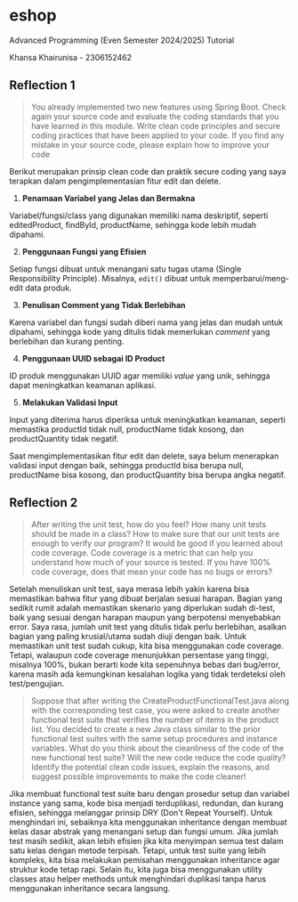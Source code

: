 # eshop

Advanced Programming (Even Semester 2024/2025) Tutorial

Khansa Khairunisa - 2306152462

## Reflection 1

>You already implemented two new features using Spring Boot. Check again your source code and evaluate the coding standards that you have learned in this module. Write clean code principles and secure coding practices that have been applied to your code.  If you find any mistake in your source code, please explain how to improve your code

Berikut merupakan prinsip clean code dan praktik secure coding yang saya terapkan dalam pengimplementasian fitur edit dan delete.

1. **Penamaan Variabel yang Jelas dan Bermakna**

Variabel/fungsi/class yang digunakan memiliki nama deskriptif, seperti editedProduct, findById, productName, sehingga kode lebih mudah dipahami.

2. **Penggunaan Fungsi yang Efisien**

Setiap fungsi dibuat untuk menangani satu tugas utama (Single Responsibility Principle). Misalnya, `edit()` dibuat untuk memperbarui/meng-edit data produk.

3. **Penulisan Comment yang Tidak Berlebihan**

Karena variabel dan fungsi sudah diberi nama yang jelas dan mudah untuk dipahami, sehingga kode yang ditulis tidak memerlukan *comment* yang berlebihan dan kurang penting.

4. **Penggunaan UUID sebagai ID Product**

ID produk menggunakan UUID agar memiliki *value* yang unik, sehingga dapat meningkatkan keamanan aplikasi.

5. **Melakukan Validasi Input**

Input yang diterima harus diperiksa untuk meningkatkan keamanan, seperti memastika productId tidak null, productName tidak kosong, dan productQuantity tidak negatif.

Saat mengimplementasikan fitur edit dan delete, saya belum menerapkan validasi input dengan baik, sehingga productId bisa berupa null, productName bisa kosong, dan productQuantity bisa berupa angka negatif.

## Reflection 2

>After writing the unit test, how do you feel? How many unit tests should be made in a class? How to make sure that our unit tests are enough to verify our program? It would be good if you learned about code coverage. Code coverage is a metric that can help you understand how much of your source is tested. If you have 100% code coverage, does that mean your code has no bugs or errors?

Setelah menuliskan unit test, saya merasa lebih yakin karena bisa memastikan bahwa fitur yang dibuat berjalan sesuai harapan. Bagian yang sedikit rumit adalah memastikan skenario yang diperlukan sudah di-test, baik yang sesuai dengan harapan maupun yang berpotensi menyebabkan error. Saya rasa, jumlah unit test yang ditulis tidak perlu berlebihan, asalkan bagian yang paling krusial/utama sudah diuji dengan baik. Untuk memastikan unit test sudah cukup, kita bisa menggunakan code coverage. Tetapi, walaupun code coverage menunjukkan persentase yang tinggi, misalnya 100%, bukan berarti kode kita sepenuhnya bebas dari bug/error, karena masih ada kemungkinan kesalahan logika yang tidak terdeteksi oleh test/pengujian.

>Suppose that after writing the CreateProductFunctionalTest.java along with the corresponding test case, you were asked to create another functional test suite that verifies the number of items in the product list. You decided to create a new Java class similar to the prior functional test suites with the same setup procedures and instance variables. What do you think about the cleanliness of the code of the new functional test suite? Will the new code reduce the code quality? Identify the potential clean code issues, explain the reasons, and suggest possible improvements to make the code cleaner!

Jika membuat functional test suite baru dengan prosedur setup dan variabel instance yang sama, kode bisa menjadi terduplikasi, redundan, dan kurang efisien, sehingga melanggar prinsip DRY (Don't Repeat Yourself). Untuk menghindari ini, sebaiknya kita menggunakan inheritance dengan membuat kelas dasar abstrak yang menangani setup dan fungsi umum. Jika jumlah test masih sedikit, akan lebih efisien jika kita menyimpan semua test dalam satu kelas dengan metode terpisah. Tetapi, untuk test suite yang lebih kompleks, kita bisa melakukan pemisahan menggunakan inheritance agar struktur kode tetap rapi. Selain itu, kita juga bisa menggunakan utility classes atau helper methods untuk menghindari duplikasi tanpa harus menggunakan inheritance secara langsung. 